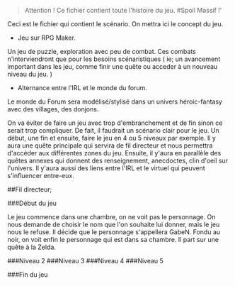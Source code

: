 > Attention ! Ce fichier contient toute l'histoire du jeu. 
> #Spoil Massif !'









Ceci est le fichier qui contient le scénario.
On mettra ici le concept du jeu.
* Jeu sur RPG Maker. 

Un jeu de puzzle, exploration avec peu de combat. Ces combats n'interviendront que pour les besoins scénaristiques ( ie; un avancement important dans les jeu, comme finir une quête ou acceder à un nouveau niveau du jeu. )

* Alternance entre l'IRL et le monde du forum. 

Le monde du Forum sera modélisé/stylisé dans un univers héroic-fantasy avec des villages, des donjons.

On va éviter de faire un jeu avec trop d'embranchement et de fin sinon ce serait trop compliquer. De fait, il faudrait un scénario clair pour le jeu. Un début, une fin et ensuite, faire le jeu en 4 ou 5 niveaux par exemple.
Il y aura une quête principale qui servira de fil directeur et nous permettra d'accéder aux différentes zones du jeu. Ensuite, il y'aura en parallèle des quêtes annexes qui donnent des renseignement, anecdoctes, clin d'oeil sur l'univers.
Il y'aura aussi des liens entre l'IRL et le virtuel qui peuvent s'influencer entre-eux.

##Fil directeur;

###Début du jeu

Le jeu commence dans une chambre, on ne voit pas le personnage. On nous demande de choisir le nom que l'on souhaite lui donner, mais le jeu nous le refuse. Il décide que le personnage s'appellera GabeN. Fondu au noir, on voit enfin le personnage qui est dans sa chambre.
Il part sur une quête à la Zelda.

###Niveau 2
###Niveau 3
###Niveau 4
###Niveau 5

###Fin du jeu

